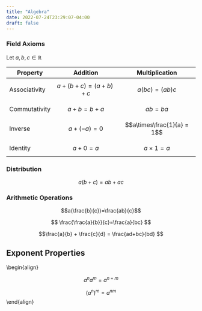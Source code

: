 ```yaml
---
title: "Algebra"
date: 2022-07-24T23:29:07-04:00
draft: false
---
```


### Field Axioms

Let $a,b,c \in \mathbb{R}$

Property | Addition | Multiplication
---------|----------|----------------
Associativity|$$a+(b+c)=(a+b)+c$$|$$a(bc)=(ab)c$$
Commutativity|$$a+b=b+a$$|$$ab=ba$$
Inverse|$$a+(-a)=0$$|$$a\times\frac{1}{a} = 1$$
Identity|$$a+0=a$$|$$a\times 1 = a$$

### Distribution 
$$a(b+c)=ab+ac$$


### Arithmetic Operations
$$a(\frac{b}{c})=\frac{ab}{c}$$

$$ \frac{\frac{a}{b}}{c}=\frac{a}{bc} $$

$$\frac{a}{b} + \frac{c}{d} = \frac{ad+bc}{bd} $$


## Exponent Properties 
\begin{align}

$$a^{n}a^{m}=a^{n+m}$$

$$(a^{n})^{m}=a^{nm}$$
\end{align}
